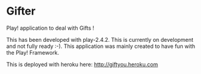Gifter
======

Play! application to deal with Gifts !

This has been developed with play-2.4.2. This is currently on development and not fully ready :-). This application was mainly created to have fun with the Play! Framework.

This is deployed with heroku here: http://giftyou.heroku.com

